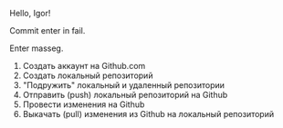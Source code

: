 Hello, Igor!

Commit enter in fail.

Enter masseg.

1. Создать аккаунт на Github.com 
2. Создать локальный репозиторий 
3. "Подружить" локальный и удаленный репозитории 
4. Отправить (push) локальный репозиторий на Github 
5. Провести изменения на Github
6. Выкачать (pull) изменения из Github на локальный репозиторий
